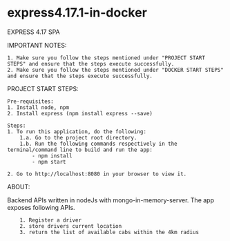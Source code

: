 # express4.17.1-in-docker
EXPRESS 4.17 SPA

IMPORTANT NOTES:

    1. Make sure you follow the steps mentioned under "PROJECT START STEPS" and ensure that the steps execute successfully. 
    2. Make sure you follow the steps mentioned under "DOCKER START STEPS" and ensure that the steps execute successfully. 

PROJECT START STEPS:

    Pre-requisites:
    1. Install node, npm
    2. Install express (npm install express --save)

    Steps:
    1. To run this application, do the following:
        1.a. Go to the project root directory.
        1.b. Run the following commands respectively in the terminal/command line to build and run the app:
            - npm install
            - npm start
    
    2. Go to http://localhost:8080 in your browser to view it.
    
 ABOUT:
 
 Backend APIs written in nodeJs with mongo-in-memory-server. The app exposes following APIs.
        
        1. Register a driver
        2. store drivers current location
        3. return the list of available cabs within the 4km radius
        
